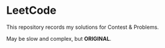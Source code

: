# LeetCode

This repository records my solutions for Contest & Problems.

May be slow and complex, but **ORIGINAL**.
